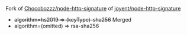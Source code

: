 Fork of [Chocobozzz/node-http-signature](https://github.com/Chocobozzz/node-http-signature) of [joyent/node-http-signature](https://github.com/joyent/node-http-signature) 

- ~~algorithm=hs2019 => (keyType)-sha256~~ Merged
- algorithm=(omitted) => rsa-sha256
